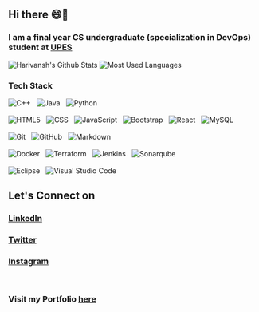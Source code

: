 ## Hi there 😄👋
### I am a final year CS undergraduate (specialization in DevOps) student at <a href="https://www.upes.ac.in/">UPES</a>

![Harivansh's Github Stats](https://github-readme-stats.vercel.app/api?username=Harivansh8888&theme=vision-friendly-dark) ![Most Used Languages](https://github-readme-stats.vercel.app/api/top-langs/?username=Harivansh8888&layout=compact&theme=vision-friendly-dark) 

### Tech Stack

![C++](https://img.shields.io/badge/-C++-333333?style=flat&logo=C%2B%2B&logoColor=00599C)
&nbsp;
![Java](https://img.shields.io/badge/-Java-333333?style=flat&logo=Java&logoColor=007396)
&nbsp;
![Python](https://img.shields.io/badge/-Python-333333?style=flat&logo=python)
<br/>
<br/>
![HTML5](https://img.shields.io/badge/-HTML5-333333?style=flat&logo=HTML5)
&nbsp;
![CSS](https://img.shields.io/badge/-CSS-333333?style=flat&logo=CSS3&logoColor=1572B6)
&nbsp;
![JavaScript](https://img.shields.io/badge/-JavaScript-333333?style=flat&logo=javascript)
&nbsp;
![Bootstrap](https://img.shields.io/badge/-Bootstrap-333333?style=flat&logo=bootstrap&logoColor=563D7C)
&nbsp;
![React](https://img.shields.io/badge/-React-333333?style=flat&logo=react)
&nbsp;
![MySQL](https://img.shields.io/badge/-MySQL-333333?style=flat&logo=mysql)
<br/>
<br/>
![Git](https://img.shields.io/badge/-Git-333333?style=flat&logo=git)
&nbsp;
![GitHub](https://img.shields.io/badge/-GitHub-333333?style=flat&logo=github)
&nbsp;
![Markdown](https://img.shields.io/badge/-Markdown-333333?style=flat&logo=markdown)
<br/>
<br/>
![Docker](https://img.shields.io/badge/-Docker-333333?style=flat&logo=docker)
&nbsp;
![Terraform](https://img.shields.io/badge/-Terraform-333333?style=flat&logo=terraform)
&nbsp;
![Jenkins](https://img.shields.io/badge/-Jenkins-333333?style=flat&logo=jenkins)
&nbsp;
![Sonarqube](https://img.shields.io/badge/-Sonarqube-333333?style=flat&logo=sonarqube)
<br/>
<br/>
![Eclipse](https://img.shields.io/badge/-Eclipse-333333?style=flat&logo=eclipse-ide&logoColor=2C2255)
&nbsp;
![Visual Studio Code](https://img.shields.io/badge/-Visual%20Studio%20Code-333333?style=flat&logo=visual-studio-code&logoColor=007ACC)
<br/>

## Let's Connect on
### <a href="https://www.linkedin.com/in/harivansh-mathur-a01736175/">LinkedIn</a>
### <a href="https://twitter.com/Harivansh811">Twitter</a>
### <a href="https://www.instagram.com/thisisharivansh/">Instagram</a>
<br/>

### Visit my Portfolio <a href="https://harivanshmathur.netlify.app">here</a>

<!--
**Harivansh8888/Harivansh8888** is a ✨ _special_ ✨ repository because its `README.md` (this file) appears on your GitHub profile.

Here are some ideas to get you started:

- 🔭 I’m currently working on ...
- 🌱 I’m currently learning ...
- 👯 I’m looking to collaborate on ...
- 🤔 I’m looking for help with ...
- 💬 Ask me about ...
- 📫 How to reach me: ...
- 😄 Pronouns: ...
- ⚡ Fun fact: ...
-->
